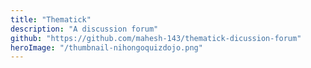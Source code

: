 ```yaml
---
title: "Thematick"
description: "A discussion forum"
github: "https://github.com/mahesh-143/thematick-dicussion-forum"
heroImage: "/thumbnail-nihongoquizdojo.png"
---
```

